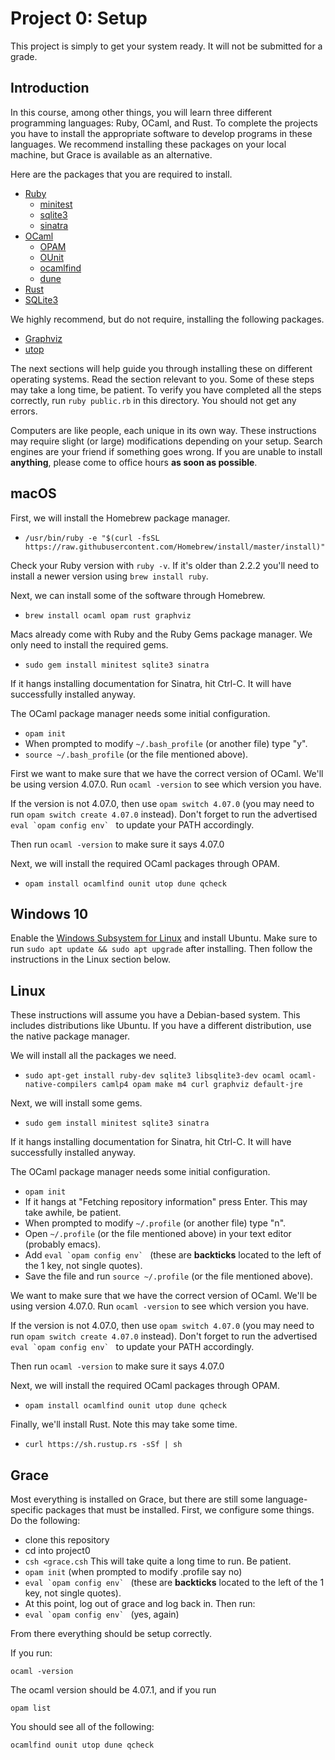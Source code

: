 # Project 0: Setup

This project is simply to get your system ready. It will not be submitted for
a grade.

## Introduction

In this course, among other things, you will learn three different programming
languages: Ruby, OCaml, and Rust. To complete the projects you have to
install the appropriate software to develop programs in these languages.
We recommend installing these packages on your local machine, but Grace is
available as an alternative.

Here are the packages that you are required to install.

* [Ruby](https://www.ruby-lang.org)
  - [minitest](https://rubygems.org/gems/minitest)
  - [sqlite3](https://rubygems.org/gems/sqlite3)
  - [sinatra](https://rubygems.org/gems/sinatra)
* [OCaml](http://ocaml.org)
  - [OPAM](https://opam.ocaml.org)
  - [OUnit](https://opam.ocaml.org/packages/ounit)
  - [ocamlfind](https://opam.ocaml.org/packages/ocamlfind)
  - [dune](https://opam.ocaml.org/packages/dune/)
* [Rust](https://www.rust-lang.org)
* [SQLite3](https://sqlite.org)

We highly recommend, but do not require, installing the following
packages.

* [Graphviz](http://graphviz.org)
* [utop](https://opam.ocaml.org/packages/utop)

The next sections will help guide you through installing these
on different operating systems. Read the section relevant to you. Some
of these steps may take a long time, be patient. To verify you have
completed all the steps correctly, run `ruby public.rb` in this directory.
You should not get any errors.

Computers are like people, each unique in its own way. These instructions
may require slight (or large) modifications depending on your setup.
Search engines are your friend if something goes wrong. If you are unable
to install **anything**, please come to office hours **as soon as possible**. 

## macOS

First, we will install the Homebrew package manager.

* `/usr/bin/ruby -e "$(curl -fsSL https://raw.githubusercontent.com/Homebrew/install/master/install)"`

Check your Ruby version with `ruby -v`. If it's older than 2.2.2 you'll need
to install a newer version using `brew install ruby`.

Next, we can install some of the software through Homebrew.

* `brew install ocaml opam rust graphviz`

Macs already come with Ruby and the Ruby Gems package manager. We only need
to install the required gems.

* `sudo gem install minitest sqlite3 sinatra`

If it hangs installing documentation for Sinatra, hit Ctrl-C. It will
have successfully installed anyway.

The OCaml package manager needs some initial configuration.

* `opam init`
* When prompted to modify `~/.bash_profile` (or another file) type "y".
* `source ~/.bash_profile` (or the file mentioned above).

First we want to make sure that we have the correct version of OCaml. We'll be
using version 4.07.0. Run  `ocaml -version` to see which version you have.

If the version is not 4.07.0, then use `opam switch 4.07.0` (you may need to 
run `opam switch create 4.07.0` instead). Don't forget to run the
advertised ``eval `opam config env` `` to update your PATH accordingly.

Then run `ocaml -version` to make sure it says 4.07.0

Next, we will install the required OCaml packages through OPAM.

* `opam install ocamlfind ounit utop dune qcheck`

## Windows 10

Enable the [Windows Subsystem for Linux](https://docs.microsoft.com/en-us/windows/wsl/install-win10)
and install Ubuntu. Make sure to run `sudo apt update && sudo apt upgrade` after installing.
Then follow the instructions in the Linux section below.

## Linux

These instructions will assume you have a Debian-based system. This includes
distributions like Ubuntu. If you have a different distribution, use the
native package manager.

We will install all the packages we need.

* `sudo apt-get install ruby-dev sqlite3 libsqlite3-dev ocaml ocaml-native-compilers camlp4 opam make m4 curl graphviz default-jre`

Next, we will install some gems.

* `sudo gem install minitest sqlite3 sinatra`

If it hangs installing documentation for Sinatra, hit Ctrl-C. It will
have successfully installed anyway.

The OCaml package manager needs some initial configuration.

* `opam init`
* If it hangs at "Fetching repository information" press Enter. This may take awhile, be patient.
* When prompted to modify `~/.profile` (or another file) type "n".
* Open `~/.profile` (or the file mentioned above) in your text editor (probably emacs).
* Add ``eval `opam config env` `` (these are **backticks** located to the left of the 1 key, not single quotes).
* Save the file and run `source ~/.profile` (or the file mentioned above).

We want to make sure that we have the correct version of OCaml. We'll be
using version 4.07.0. Run  `ocaml -version` to see which version you have.

If the version is not 4.07.0, then use `opam switch 4.07.0`
(you may need to run `opam switch create 4.07.0` instead).
Don't forget to run the advertised ``eval `opam config env` `` to update your
PATH accordingly.

Then run `ocaml -version` to make sure it says 4.07.0

Next, we will install the required OCaml packages through OPAM.

* `opam install ocamlfind ounit utop dune qcheck`

Finally, we'll install Rust. Note this may take some time.

* `curl https://sh.rustup.rs -sSf | sh`

## Grace

Most everything is installed on Grace, but there are still some
language-specific packages that must be installed. First, we
configure some things. Do the following:

* clone this repository
* cd into project0
* `csh <grace.csh` This will take quite a long time to run. Be patient.
* `opam init` (when prompted to modify .profile say no)
* ``eval `opam config env` `` (these are **backticks** located to the left
  of the 1 key, not single quotes).
* At this point, log out of grace and log back in. Then run:
* ``eval `opam config env` `` (yes, again)

From there everything should be setup correctly.

If you run:

`ocaml -version`

The ocaml version should be 4.07.1, and if you run

`opam list`

You should see all of the following:

`ocamlfind ounit utop dune qcheck`
